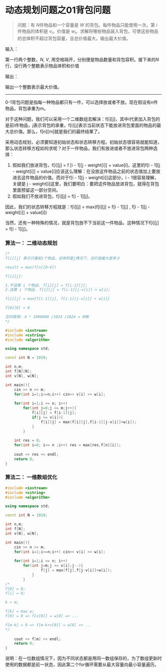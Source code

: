 # 动态规划问题之01背包问题

> 问题：有 $N$件物品和一个容量是 $W$ 的背包。每件物品只能使用一次。第 $i$ 件物品的体积是 $v_i$，价值是 $w_i$。求解将哪些物品装入背包，可使这些物品的总体积不超过背包容量，且总价值最大。输出最大价值。

输入：

第一行两个整数，$N$, $V$, 用空格隔开，分别便是物品数量和背包容积。接下来的$N$ 行，没行两个整数表示物品体积和价值

输出：

输出一个整数表示最大价值。

------

0-1背包问题是指每一种物品都只有一件，可以选择放或者不放。现在假设有n件物品，背包承重为m。

对于这种问题，我们可以采用一个二维数组去解决：f\[i][j]，其中i代表加入背包的是前i件物品，j表示背包的承重，f\[i][j]表示当前状态下能放进背包里面的物品的最大总价值。那么，f\[n][m]就是我们的最终结果了。

采用动态规划，必须要知道初始状态和状态转移方程。初始状态很容易就能知道，那么状态转移方程如何求呢？对于一件物品，我们有放进或者不放进背包两种选择：

1. 假如我们放进背包，f\[i][j] = f \[i - 1][j - weight[i]] + value[i]，这里的f\[i - 1][j - weight[i]] + value[i]应该这么理解：在没放这件物品之前的状态值加上要放进去这件物品的价值。而对于f\[i - 1][j - weight[i]]这部分，i - 1很容易理解，关键是 j - weight[i]这里，我们要明白：要把这件物品放进背包，就得在背包里面预留这一部分空间。
2. 假如我们不放进背包，f\[i][j] = f\[i - 1][j]。

  因此，我们的状态转移方程就是：f\[i][j] = max(f\[i][j] = f\[i - 1][j] , f\[i - 1][j - weight[i]] + value[i]) 

  当然，还有一种特殊的情况，就是背包放不下当前这一件物品，这种情况下f\[i][j] = f\[i - 1][j]。

### 算法一： 二维动态规划

```C++
/*
f[i][j] 表示只看前i个物品，总体积是j情况下，总价值最大是多少

result = max(f[n][0~V])

f[i][j]:

1.不选第 i 个物品. f[i][j] = f[i-1][j];
2.选第 i 个物品. f[i][j] = f[i-1][j-v[i]] + w[i];

f[i][j] = max{f[i-1][j], f[i-1][j-v[i]] + w[i]}

f[0][0] = 0

空间使用: 4 * 1000000 /1024 /1024 = 4MB
*/

#include <iostream>
#include <cstring>
#include <algorithm>

using namespace std;

const int N = 1010;

int n,m;
int f[N][N];
int v[N], w[N];

int main(){
    cin >> n >> m;
    for(int i=1;i<=n;i++) cin>> v[i] >> w[i];
    
    for(int i=1;i <= n; i++)
        for(int j=0;j <= m;j++){
            f[i][j] = f[i-1][j];
            if(j >= v[i]){
                f[i][j] = max(f[i][j],f[i-1][j-v[i]]+w[i]);
            }
        }
    
    int res = 0;
    for(int i=0; i<= n ;i++) res = max{res,f[n][i]);
    
    cout << res << endl;
    return 0;
}

```

### 算法二： 一维数组优化

```C++
#include <iostream>
#include <cstring>
#include <algorithm>

using namespace std;

const int N = 1010;

int n,m;
int f[N];
int v[N], w[N];

int main(){
    cin >> n >> m;
    for(int i=1;i<=n;i++) cin>> v[i] >> w[i];
    
    for(int i=1;i <= n; i++)
        for(int j=m;j >= v[i];j--){
                f[j] = max(f[j],f[j-v[i]]+w[i]);
            }
        }
/*
f[0] = 0;
f[i] = 0;

k < m;

f[k] = max_w;
f[0] = 0 => f[v[0]] = w[0] => ... 

f[m-k] = 0 => f[m-k+v[0]] = w[0] => ...
*/
    
    cout << f[m] << endl;
    return 0;
}
```

说明：在一位数组情况下，因为不同状态都是用同一数组保存的，为了数组更新时使用的数据都是前一状态，因此第二个for循环需要从最大容量向最小容量遍历。